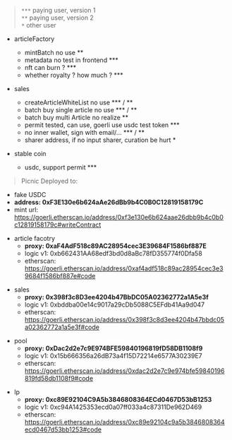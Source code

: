 > `***` paying user, version 1   
`**` paying user, version 2    
`*` other user  

- articleFactory
  - mintBatch no use ** 
  - metadata no test in frontend ***
  - nft can burn ? ***
  - whether royalty ? how much ? ***

- sales
  - createArticleWhiteList no use *** / **
  - batch buy single article no use *** / **
  - batch buy multi Article no realize **
  - permit tested, can use, goerli use usdc test token ***
  - no inner wallet, sign with email/... *** / **
  - sharer address, if no input sharer, curation be hurt *

- stable coin
  - usdc, support permit ***

> Picnic Deployed to: 

- fake USDC
- **address: 0xF3E130e6b624aAe26dBb9b4C0B0C12819158179C**  
- mint url: https://goerli.etherscan.io/address/0xf3e130e6b624aae26dbb9b4c0b0c12819158179c#writeContract

> 
- article facotry
  - **proxy: 0xaF4AdF518c89AC28954cec3E39684F1586bf887E**
  - logic v1: 0xb662431AA68edf3bd0d8aBc78fD355774f0Dfa58
  - etherscan: https://goerli.etherscan.io/address/0xaf4adf518c89ac28954cec3e39684f1586bf887e#code

> 
- sales 
  - **proxy: 0x398f3c8D3ee4204b47BbDC05A02362772a1A5e3f**
  - logic v1: 0xbddba00e14c9017a29cDb5088C5EFdb41Aa9d047
  - etherscan: https://goerli.etherscan.io/address/0x398f3c8d3ee4204b47bbdc05a02362772a1a5e3f#code

> 
- pool
  - **proxy: 0xDac2d2e7c9E974BFE59840196819fD58DB1108f9**
  - logic v1: 0x15b666356a26dB73a4f15D72214e6577A30239E7
  - etherscan: https://goerli.etherscan.io/address/0xdac2d2e7c9e974bfe59840196819fd58db1108f9#code

> 
- lp
  - **proxy: 0xc89E92104C9A5b3846808364ECd0467D53bB1253**
  - logic v1: 0xc94A1425353ecd0a07ff033a4c87311De962D469
  - etherscan: https://goerli.etherscan.io/address/0xc89e92104c9a5b3846808364ecd0467d53bb1253#code